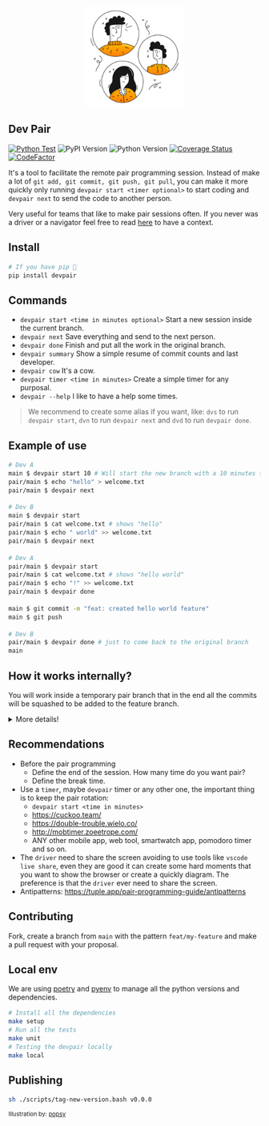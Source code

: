 <div align="center">
    <img src="./logo.svg" width="200px">
</div>

## Dev Pair

[![Python Test](https://github.com/raphaelkieling/pair/actions/workflows/push.yml/badge.svg)](https://github.com/raphaelkieling/pair/actions/workflows/push.yml)
![PyPI Version](https://img.shields.io/pypi/v/devpair)
![Python Version](https://img.shields.io/pypi/pyversions/devpair)
[![Coverage Status](https://coveralls.io/repos/github/raphaelkieling/pair/badge.svg?branch=main)](https://coveralls.io/github/raphaelkieling/pair?branch=main)
[![CodeFactor](https://www.codefactor.io/repository/github/raphaelkieling/devpair/badge)](https://www.codefactor.io/repository/github/raphaelkieling/devpair)

It's a tool to facilitate the remote pair programming session. Instead of make a lot of `git add, git commit, git push, git pull`, you can make it more quickly only running `devpair start <timer optional>` to start coding and `devpair next` to send the code to another person.

Very useful for teams that like to make pair sessions often. If you never was a driver or a navigator feel free to read [here](https://martinfowler.com/articles/on-pair-programming.html) to have a context.

## Install

```sh
# If you have pip 🐍
pip install devpair
```

## Commands

- `devpair start <time in minutes optional>` Start a new session inside the current branch.
- `devpair next` Save everything and send to the next person.
- `devpair done` Finish and put all the work in the original branch.
- `devpair summary` Show a simple resume of commit counts and last developer.
- `devpair cow` It's a cow.
- `devpair timer <time in minutes>` Create a simple timer for any purposal.
- `devpair --help` I like to have a help some times.

> We recommend to create some alias if you want, like: `dvs` to run `devpair start`, `dvn` to run `devpair next` and `dvd` to run `devpair done`.

## Example of use

```bash
# Dev A
main $ devpair start 10 # Will start the new branch with a 10 minutes timer
pair/main $ echo "hello" > welcome.txt
pair/main $ devpair next

# Dev B
main $ devpair start
pair/main $ cat welcome.txt # shows "hello"
pair/main $ echo " world" >> welcome.txt
pair/main $ devpair next

# Dev A
pair/main $ devpair start
pair/main $ cat welcome.txt # shows "hello world"
pair/main $ echo "!" >> welcome.txt
pair/main $ devpair done

main $ git commit -m "feat: created hello world feature"
main $ git push

# Dev B
pair/main $ devpair done # just to come back to the original branch
main
```

## How it works internally?

You will work inside a temporary pair branch that in the end all the commits will be squashed to be added to the feature branch.

<details>
    <summary>More details!</summary>

Ok ok! Under the hood the `devpair start` will take your current branch and create a copy with the same name but with the prefix `pair`

After make your code changes the `devpair next` will add, commit and push your code using an internal commit message. This step will be more easier to understand checking the [example step by step](#example-of-use)

In the end, we have the `devpair done` that will add, commit, push and delete the branch. Don't worry we will make a squash commit of everything that you did for the current branch.

[![](https://mermaid.ink/img/pako:eNqNkMEKwjAMhl9l5Dzx3rPgA3jtJbb_1uLajpgiMvbu1oOgDGE5fSTfn0AWcsWDDI1Rz8JzsLlr5UpKUbd8Fc4udBmPwwDWKtjlzxzluDv0wwHuVqpuTybIiH-bP6nEMX_rG5N6apOm-faD5d2zpAEJlkxDj4HrpJZsXpvKVcvlmR0ZlYqe6uxZcYo8CicyA093rC_K-3GZ?type=png)](https://mermaid.live/edit#pako:eNqNkMEKwjAMhl9l5Dzx3rPgA3jtJbb_1uLajpgiMvbu1oOgDGE5fSTfn0AWcsWDDI1Rz8JzsLlr5UpKUbd8Fc4udBmPwwDWKtjlzxzluDv0wwHuVqpuTybIiH-bP6nEMX_rG5N6apOm-faD5d2zpAEJlkxDj4HrpJZsXpvKVcvlmR0ZlYqe6uxZcYo8CicyA093rC_K-3GZ)

</details>

## Recommendations

- Before the pair programming
  - Define the end of the session. How many time do you want pair?
  - Define the break time.
- Use a `timer`, maybe `devpair` timer or any other one, the important thing is to keep the pair rotation:
  - `devpair start <time in minutes>`
  - https://cuckoo.team/
  - https://double-trouble.wielo.co/
  - http://mobtimer.zoeetrope.com/
  - ANY other mobile app, web tool, smartwatch app, pomodoro timer and so on.
- The `driver` need to share the screen avoiding to use tools like `vscode live share`, even they are good it can create some hard moments that you want to show the browser or create a quickly diagram. The preference is that the `driver` ever need to share the screen.
- Antipatterns: https://tuple.app/pair-programming-guide/antipatterns

## Contributing

Fork, create a branch from `main` with the pattern `feat/my-feature` and make a pull request with your proposal.

## Local env

We are using [poetry](https://python-poetry.org/) and [pyenv](https://github.com/pyenv/pyenv) to manage all the python versions and dependencies.

```sh
# Install all the dependencies
make setup
# Run all the tests
make unit
# Testing the devpair locally
make local
```

## Publishing

```sh
sh ./scripts/tag-new-version.bash v0.0.0
```

<sup>Illustration by: [popsy](https://popsy.co/)</sup>
